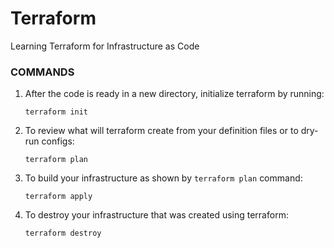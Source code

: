 # Terraform
Learning Terraform for Infrastructure as Code


### COMMANDS ###
1. After the code is ready in a new directory, initialize terraform by running:

   ```shell
   terraform init
   ```

2. To review what will terraform create from your definition files or to dry-run configs:

   ```shell
   terraform plan
   ```

3. To build your infrastructure as shown by `terraform plan` command:
   
    ```shell
    terraform apply
    ```

4. To destroy your infrastructure that was created using terraform:

   ```shell
   terraform destroy
   ```
